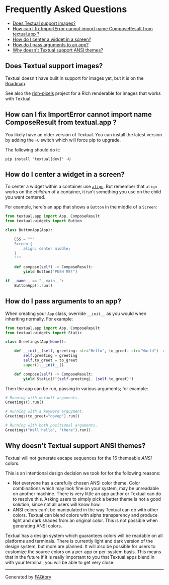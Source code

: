 
# Frequently Asked Questions
- [Does Textual support images?](#does-textual-support-images)
- [How can I fix ImportError cannot import name ComposeResult from textual.app ?](#how-can-i-fix-importerror-cannot-import-name-composeresult-from-textualapp-)
- [How do I center a widget in a screen?](#how-do-i-center-a-widget-in-a-screen)
- [How do I pass arguments to an app?](#how-do-i-pass-arguments-to-an-app)
- [Why doesn't Textual support ANSI themes?](#why-doesn't-textual-support-ansi-themes)

<a name="does-textual-support-images"></a>
## Does Textual support images?

Textual doesn't have built in support for images yet, but it is on the [Roadmap](https://textual.textualize.io/roadmap/).

See also the [rich-pixels](https://github.com/darrenburns/rich-pixels) project for a Rich renderable for images that works with Textual.

<a name="how-can-i-fix-importerror-cannot-import-name-composeresult-from-textualapp-"></a>
## How can I fix ImportError cannot import name ComposeResult from textual.app ?

You likely have an older version of Textual. You can install the latest version by adding the `-U` switch which will force pip to upgrade.

The following should do it:

```
pip install "textual[dev]" -U
```

<a name="how-do-i-center-a-widget-in-a-screen"></a>
## How do I center a widget in a screen?

To center a widget within a container use
[`align`](https://textual.textualize.io/styles/align/). But remember that
`align` works on the *children* of a container, it isn't something you use
on the child you want centered.

For example, here's an app that shows a `Button` in the middle of a
`Screen`:

```python
from textual.app import App, ComposeResult
from textual.widgets import Button

class ButtonApp(App):

    CSS = """
    Screen {
        align: center middle;
    }
    """

    def compose(self) -> ComposeResult:
        yield Button("PUSH ME!")

if __name__ == "__main__":
    ButtonApp().run()
```

<a name="how-do-i-pass-arguments-to-an-app"></a>
## How do I pass arguments to an app?

When creating your `App` class, override `__init__` as you would when
inheriting normally. For example:

```python
from textual.app import App, ComposeResult
from textual.widgets import Static

class Greetings(App[None]):

    def __init__(self, greeting: str="Hello", to_greet: str="World") -> None:
        self.greeting = greeting
        self.to_greet = to_greet
        super().__init__()

    def compose(self) -> ComposeResult:
        yield Static(f"{self.greeting}, {self.to_greet}")
```

Then the app can be run, passing in various arguments; for example:

```python
# Running with default arguments.
Greetings().run()

# Running with a keyword arguyment.
Greetings(to_greet="davep").run()

# Running with both positional arguments.
Greetings("Well hello", "there").run()
```

<a name="why-doesn't-textual-support-ansi-themes"></a>
## Why doesn't Textual support ANSI themes?

Textual will not generate escape sequences for the 16 themeable *ANSI* colors.

This is an intentional design decision we took for for the following reasons:

- Not everyone has a carefully chosen ANSI color theme. Color combinations which may look fine on your system, may be unreadable on another machine. There is very little an app author or Textual can do to resolve this. Asking users to simply pick a better theme is not a good solution, since not all users will know how.
- ANSI colors can't be manipulated in the way Textual can do with other colors. Textual can blend colors with alpha transparency and produce light and dark shades from an original color. This is not possible when generating ANSI colors.

Textual has a design system which guarantees colors will be readable on all platforms and terminals. There is currently light and dark version of the design system, but more are planned. It will also be possible for users to customize the source colors on a per-app or per-system basis. This means that in the future if it is really important to you that Textual apps blend in with your terminal, you will be able to get very close.

<hr>

Generated by [FAQtory](https://github.com/willmcgugan/faqtory)
